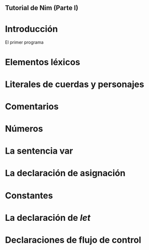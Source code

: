 Tutorial de Nim (Parte I)
-----

Introducción
=======================

El primer programa

Elementos léxicos
================

Literales de cuerdas y personajes
==========

Comentarios
==========

Números
==========

La sentencia **var**
================

La declaración de asignación
================

Constantes
==========

La declaración de *let*
================

Declaraciones de flujo de control
================